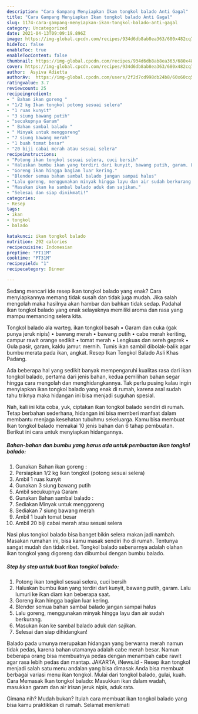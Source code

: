 ```yaml
---
description: "Cara Gampang Menyiapkan Ikan tongkol balado Anti Gagal"
title: "Cara Gampang Menyiapkan Ikan tongkol balado Anti Gagal"
slug: 1174-cara-gampang-menyiapkan-ikan-tongkol-balado-anti-gagal
category: Uncategorized
date: 2021-04-13T09:09:19.896Z
image: https://img-global.cpcdn.com/recipes/934d6db8ab8ea363/680x482cq70/ikan-tongkol-balado-foto-resep-utama.jpg
hideToc: false
enableToc: true
enableTocContent: false
thumbnail: https://img-global.cpcdn.com/recipes/934d6db8ab8ea363/680x482cq70/ikan-tongkol-balado-foto-resep-utama.jpg
cover: https://img-global.cpcdn.com/recipes/934d6db8ab8ea363/680x482cq70/ikan-tongkol-balado-foto-resep-utama.jpg
author:  Asyiva Adietta
authorAv:  https://img-global.cpcdn.com/users/2f2d7cd998db24b8/60x60cq50/avatar.jpg
ratingvalue: 3.7
reviewcount: 25
recipeingredient:
- " Bahan ikan goreng "
- "1/2 kg Ikan tongkol potong sesuai selera"
- "1 ruas kunyit"
- "3 siung bawang putih"
- "secukupnya Garam"
- " Bahan sambal balado "
- " Minyak untuk menggoreng"
- "7 siung bawang merah"
- "1 buah tomat besar"
- "20 biji cabai merah atau sesuai selera"
recipeinstructions:
- "Potong ikan tongkol sesuai selera, cuci bersih"
- "Haluskan bumbu ikan yang terdiri dari kunyit, bawang putih, garam. Lalu lumuri ke ikan diam kan beberapa saat."
- "Goreng ikan hingga bagian luar kering."
- "Blender semua bahan sambal balado jangan sampai halus"
- "Lalu goreng, menggunakan minyak hingga layu dan air sudah berkurang."
- "Masukan ikan ke sambal balado aduk dan sajikan."
- "Selesai dan siap dinikmati!"
categories:
- Resep
tags:
- ikan
- tongkol
- balado

katakunci: ikan tongkol balado 
nutrition: 292 calories
recipecuisine: Indonesian
preptime: "PT11M"
cooktime: "PT31M"
recipeyield: "1"
recipecategory: Dinner

---
```



Sedang mencari ide resep ikan tongkol balado yang enak? Cara menyiapkannya memang tidak susah dan tidak juga mudah. Jika salah mengolah maka hasilnya akan hambar dan bahkan tidak sedap. Padahal ikan tongkol balado yang enak selayaknya memiliki aroma dan rasa yang mampu memancing selera kita.


Tongkol balado ala warteg. ikan tongkol basah • Garam dan cuka (gak punya jeruk nipis) • bawang merah • bawang putih • cabe merah keriting, campur rawit orange sedikit • tomat merah • Lengkuas dan sereh geprek • Gula pasir, garam, kaldu jamur. mernih. Tumis ikan sambil dibolak-balik agar bumbu merata pada ikan, angkat. Resep Ikan Tongkol Balado Asli Khas Padang.

Ada beberapa hal yang sedikit banyak mempengaruhi kualitas rasa dari ikan tongkol balado, pertama dari jenis bahan, kedua pemilihan bahan segar hingga cara mengolah dan menghidangkannya. Tak perlu pusing kalau ingin menyiapkan ikan tongkol balado yang enak di rumah, karena asal sudah tahu triknya maka hidangan ini bisa menjadi suguhan spesial.


Nah, kali ini kita coba, yuk, ciptakan ikan tongkol balado sendiri di rumah. Tetap berbahan sederhana, hidangan ini bisa memberi manfaat dalam membantu menjaga kesehatan tubuhmu sekeluarga. Kamu bisa membuat Ikan tongkol balado memakai 10 jenis bahan dan 6 tahap pembuatan. Berikut ini cara untuk menyiapkan hidangannya.

<!--inarticleads1-->

##### Bahan-bahan dan bumbu yang harus ada untuk pembuatan Ikan tongkol balado:

1. Gunakan  Bahan ikan goreng :
1. Persiapkan 1/2 kg Ikan tongkol (potong sesuai selera)
1. Ambil 1 ruas kunyit
1. Gunakan 3 siung bawang putih
1. Ambil secukupnya Garam
1. Gunakan  Bahan sambal balado :
1. Sediakan  Minyak untuk menggoreng
1. Sediakan 7 siung bawang merah
1. Ambil 1 buah tomat besar
1. Ambil 20 biji cabai merah atau sesuai selera


Nasi plus tongkol balado bisa banget bikin selera makan jadi nambah. Masakan rumahan ini, bisa kamu masak sendiri lho di rumah. Tentunya sangat mudah dan tidak ribet. Tongkol balado sebenarnya adalah olahan ikan tongkol yang digoreng dan dibumbui dengan bumbu balado. 

<!--inarticleads2-->

##### Step by step untuk buat Ikan tongkol balado:

1. Potong ikan tongkol sesuai selera, cuci bersih
1. Haluskan bumbu ikan yang terdiri dari kunyit, bawang putih, garam. Lalu lumuri ke ikan diam kan beberapa saat.
1. Goreng ikan hingga bagian luar kering.
1. Blender semua bahan sambal balado jangan sampai halus
1. Lalu goreng, menggunakan minyak hingga layu dan air sudah berkurang.
1. Masukan ikan ke sambal balado aduk dan sajikan.
1. Selesai dan siap dihidangkan!

Balado pada umunya merupakan hidangan yang berwarna merah namun tidak pedas, karena bahan utamanya adalah cabe merah besar. Namun beberapa orang bisa membuatnya pedas dengan menambah cabe rawit agar rasa lebih pedas dan mantap. JAKARTA, iNews.id - Resep ikan tongkol menjadi salah satu menu andalan yang bisa dimasak Anda bisa membuat berbagai variasi menu ikan tongkol. Mulai dari tongkol balado, gulai, kuah. Cara Memasak Ikan tongkol balado: Masukkan ikan dalam wadah, masukkan garam dan air irisan jeruk nipis, aduk rata. 

Gimana nih? Mudah bukan? Itulah cara membuat ikan tongkol balado yang bisa kamu praktikkan di rumah. Selamat menikmati
